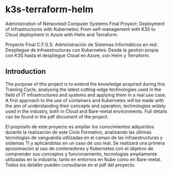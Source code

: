 # k3s-terraform-helm
Administration of Networked Computer Systems Final Proyect: Deployment of Infrastructures with Kubernetes: From self-management with K3S to Cloud deployment in Azure with Helm and Terraform.

Proyecto Final C.F.G.S. Administración de Sistemas Informáticos en red: 
Despliegue de Infraestructuras con Kubernetes: Desde la gestión propia con K3S hasta el despliegue Cloud en Azure, con Helm y Terraform.

## Introduction
The purpose of this project is to extend the knowledge acquired during this Training Cycle, analysing the latest cutting-edge technologies used in the field of IT infrastructures and systems and applying them in a real use case.
A first approach to the use of containers and Kubernetes will be made with the aim of understanding their concepts and operation, technologies widely used in the industry, both in Cloud and Bare-metal environments.
Full details can be found in the pdf document of the project.

El propósito de este proyecto es ampliar los conocimientos adquiridos durante la realización de este Ciclo Formativo, analizando las últimas tecnologías de vanguardia utilizadas en el campo de las infraestructuras y sistemas TI y aplicándolas en un caso de uso real.
Se realizará una primera aproximación al uso de contenedores y Kubernetes con el objetivo de comprender sus conceptos y funcionamiento, tecnologías ampliamente utilizadas en la industria, tanto en entornos en Nube como en Bare-metal.
Todos los detaller pueden consultarse en el pdf del proyecto.
